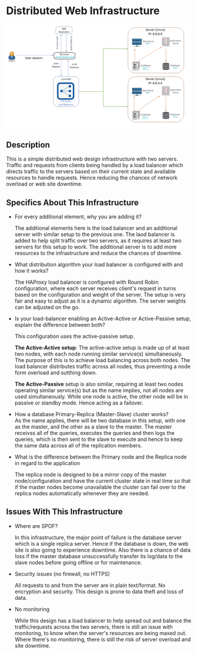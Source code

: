 # Distributed Web Infrastructure

![Image: Distributed web infrastructure](1-distributed_web_infrastructure.PNG)

## Description

This is a simple distributed web design infrastructure with two servers. Traffic and requests from clients being handled by a load balancer which directs traffic to the servers based on their current state and available resources to handle requests. Hence reducing the chances of network overload or web site downtime.

## Specifics About This Infrastructure

- For every additional element, why you are adding it?

  The additional elements here is the load balancer and an additional server with similar setup to the previous one. The laod balancer is added to help split traffic over two servers, as it requires at least two servers for this setup to work. The additional server is to add more resources to the infrastructure and reduce the chances of downtime.

- What distribution algorithm your load balancer is configured with and how it works?

  The HAProxy load balancer is configured with Round Robin configuration, where each server receives client's request in turns based on the configuration and weight of the server. The setup is very fair and easy to adjust as it is a dynamic algorithm. The server weights can be adjusted on the go.

- Is your load-balancer enabling an Active-Active or Active-Passive setup, explain the difference between both?

  This configuration uses the active-passive setup.

  **The Active-Active setup**: The active-active setup is made up of at least two nodes, with each node running similar service(s) simultaneously. The purpose of this is to achieve load balancing across both nodes. The load balancer distributes traffic across all nodes, thus preventing a node form overload and sutthing down.

  **The Active-Passive** setup is also similar, requiring at least two nodes operating similar service(s) but as the name implies, not all nodes are used simultaneously. While one node is active, the other node will be in passive or standby mode. Hence acting as a failover.

- How a database Primary-Replica (Master-Slave) cluster works?  
  As the name applies, there will be two database in this setup, with one as the master, and the other as a slave to the master. The master receivss all of the queries, executes the queries and then logs the queries, which is then sent to the slave to execute and hence to keep the same data across all of the replication members.

- What is the difference between the Primary node and the Replica node in regard to the application

  The replica node is designed to be a mirror copy of the master node/configuration and have the current cluster state in real time so that if the master nodes become unavailable the cluster can fail over to the replica nodes automatically whenever they are needed.

## Issues With This Infrastructure

- Where are SPOF?

  In this infrastructure, the major point of failure is the database server which is a single replica server. Hence if the database is down, the web site is also going to experience downtime. Also there is a chance of data loss if the master database unsuccessfully transfer its log/data to the slave nodes before going offline or for maintenance.

- Security issues (no firewall, no HTTPS)

  All requests to and from the server are in plain text/format. No encryption and security. This design is prone to data theft and loss of data.

- No monitoring

  While this design has a load balancer to help spread out and balance the traffic/requests across the two servers, there is still an issue with monitoring, to know when the server's resources are being maxed out. Where there's no monitoring, there is still the risk of server overload and site downtime.

